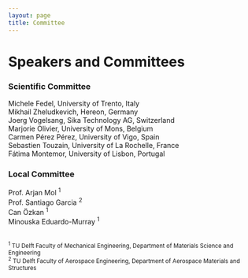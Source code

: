 ```yaml
---
layout: page
title: Committee
---
```


# Speakers and Committees

### Scientific Committee

Michele Fedel, University of Trento, Italy  
Mikhail Zheludkevich, Hereon, Germany  
Joerg Vogelsang, Sika Technology AG, Switzerland  
Marjorie Olivier, University of Mons, Belgium   
Carmen Pérez Pérez, University of Vigo, Spain  
Sebastien Touzain, University of La Rochelle, France  
Fátima Montemor, University of Lisbon, Portugal  

### Local Committee

<p>Prof. Arjan Mol <sup>1</sup> <br>
Prof. Santiago Garcia <sup>2</sup> <br> 
Can Özkan  <sup>1</sup> <br>
Minouska Eduardo-Murray <sup>1</sup> <br><br>

<small><sup>1</sup> TU Delft Faculty of Mechanical Engineering, Department of Materials Science and Engineering</small><br>
<small><sup>2</sup> TU Delft Faculty of Aerospace Engineering, Department of Aerospace Materials and Structures</small></p>
